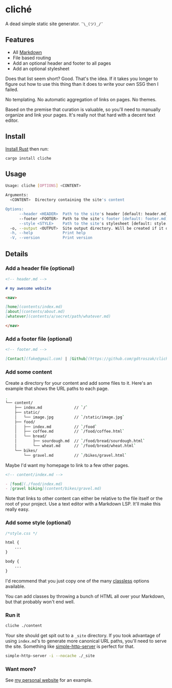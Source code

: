 # cliché

A dead simple static site generator. `¯\_(ツ)_/¯`


## Features

- All [Markdown](https://www.markdownguide.org/)
- File based routing
- Add an optional header and footer to all pages
- Add an optional stylesheet

Does that list seem short? Good. That's the idea. If it takes you longer to
figure out how to use this thing than it does to write your own SSG then I
failed.

No templating. No automatic aggregation of links on pages. No themes.

Based on the premise that curation is valuable, so you'll need to manually
organize and link your pages. It's really not that hard with a decent text
editor.

## Install

[Install Rust](https://www.rust-lang.org/tools/install) then run:

```
cargo install cliche  
```

## Usage

```bash
Usage: cliche [OPTIONS] <CONTENT>

Arguments:
  <CONTENT>  Directory containing the site's content

Options:
      --header <HEADER>  Path to the site's header [default: header.md]
      --footer <FOOTER>  Path to the site's footer [default: footer.md]
      --style <STYLE>    Path to the site's stylesheet [default: style.css]
  -o, --output <OUTPUT>  Site output directory. Will be created if it doesn't already exist [default: _site]
  -h, --help             Print help
  -V, --version          Print version
```

## Details


### Add a header file (optional)

```markdown
<!-- header.md -->

# my awesome website

<nav>

[home](contents/index.md)
[about](contents/about.md)
[whatever](contents/a/secret/path/whatever.md)

</nav>
```

### Add a footer file (optional)

```markdown
<!-- footer.md -->

[Contact](fake@gmail.com) | [Github](https://github.com/gdtroszak/cliche)
```

### Add some content

Create a directory for your content and add some files to it. Here's an example
that shows the URL paths to each page.

```bash
.
└── content/
    ├── index.md              // `/`
    ├── static/
    │   └── image.jpg         // `/static/image.jpg`
    ├── food/
    │   ├── index.md          // `/food`
    │   ├── coffee.md         // `/food/coffee.html`
    │   └── bread/
    │       ├── sourdough.md  // `/food/bread/sourdough.html`
    │       └── wheat.md      // `/food/bread/wheat.html`
    └── bikes/
        └── gravel.md         // `/bikes/gravel.html`
```

Maybe I'd want my homepage to link to a few other pages.

```markdown
<!-- content/index.md -->

- [food](./food/index.md)
- [gravel biking](content/bikes/gravel.md)
```

Note that links to other content can either be relative to the file itself or
the root of your project. Use a text editor with a Markdown LSP. It'll make this
really easy.

### Add some style (optional)

```css
/*style.css */

html {
    ...
}

body {
    ...
}
```

I'd recommend that you just copy one of the many [classless](https://github.com/dbohdan/classless-css)
options available.

You can add classes by throwing a bunch of HTML all over your Markdown, but that
probably won't end well.

### Run it

```bash
cliche ./content
```

Your site should get spit out to a `_site` directory. If you took advantage
of using `index.md`'s to generate more canonical URL paths, you'll need to serve
the site. Something like [simple-http-server](https://github.com/TheWaWaR/simple-http-server)
is perfect for that.

```bash
simple-http-server -i --nocache ./_site
```

### Want more?

See [my personal website](https://github.com/gdtroszak/website) for an example.
